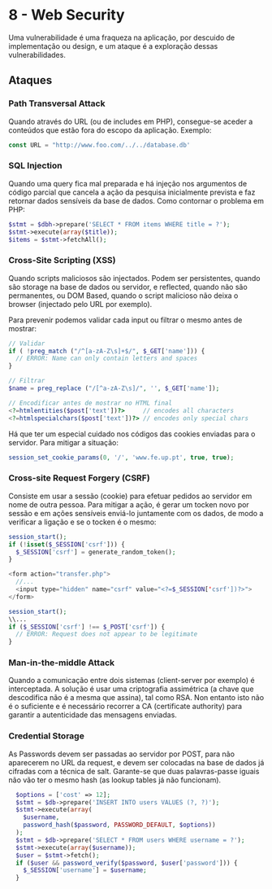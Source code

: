 # 8 - Web Security

Uma vulnerabilidade é uma fraqueza na aplicação, por descuido de implementação ou design, e um ataque é a exploração dessas vulnerabilidades. 

## Ataques

### Path Transversal Attack

Quando através do URL (ou de includes em PHP), consegue-se aceder a conteúdos que estão fora do escopo da aplicação. Exemplo:

```js
const URL = "http://www.foo.com/../../database.db'
```

### SQL Injection

Quando uma query fica mal preparada e há injeção nos argumentos de código parcial que cancela a ação da pesquisa inicialmente prevista e faz retornar dados sensíveis da base de dados. Como contornar o problema em PHP:

```php
$stmt = $dbh->prepare('SELECT * FROM items WHERE title = ?');
$stmt->execute(array($title));
$items = $stmt->fetchAll();
```

### Cross-Site Scripting (XSS)

Quando scripts maliciosos são injectados. Podem ser persistentes, quando são storage na base de dados ou servidor, e reflected, quando não são permanentes, ou DOM Based, quando o script malicioso não deixa o browser (injectado pelo URL por exemplo).

Para prevenir podemos validar cada input ou filtrar o mesmo antes de mostrar:

```php
// Validar
if ( !preg_match ("/^[a-zA-Z\s]+$/", $_GET['name'])) {
  // ERROR: Name can only contain letters and spaces
}

// Filtrar
$name = preg_replace ("/[^a-zA-Z\s]/", '', $_GET['name']);

// Encodificar antes de mostrar no HTML final
<?=htmlentities($post['text'])?>     // encodes all characters
<?=htmlspecialchars($post['text'])?> // encodes only special chars
```

Há que ter um especial cuidado nos códigos das cookies enviadas para o servidor. Para mitigar a situação:

```php
session_set_cookie_params(0, '/', 'www.fe.up.pt', true, true);
```

### Cross-site Request Forgery (CSRF)

Consiste em usar a sessão (cookie) para efetuar pedidos ao servidor em nome de outra pessoa. Para mitigar a ação, é gerar um tocken novo por sessão e em ações sensíveis enviá-lo juntamente com os dados, de modo a verificar a ligação e se o tocken é o mesmo:

```php
session_start();
if (!isset($_SESSION['csrf'])) {
  $_SESSION['csrf'] = generate_random_token();
}

<form action="transfer.php">
  //...
  <input type="hidden" name="csrf" value="<?=$_SESSION['csrf'])?>">
</form>

session_start();
\\...
if ($_SESSION['csrf'] !== $_POST['csrf']) {
  // ERROR: Request does not appear to be legitimate
}
```

### Man-in-the-middle Attack

Quando a comunicação entre dois sistemas (client-server por exemplo) é interceptada. A solução é usar uma criptografia assimétrica (a chave que descodifica não é a mesma que assina), tal como RSA. Non entanto isto não é o suficiente e é necessário recorrer a CA (certificate authority) para garantir a autenticidade das mensagens enviadas.

### Credential Storage

As Passwords devem ser passadas ao servidor por POST, para não aparecerem no URL da request, e devem ser colocadas na base de dados já cifradas com a técnica de salt. Garante-se que duas palavras-passe iguais não vão ter o mesmo hash (as lookup tables já não funcionam).

```php
  $options = ['cost' => 12];
  $stmt = $db->prepare('INSERT INTO users VALUES (?, ?)');
  $stmt->execute(array(
    $username,
    password_hash($password, PASSWORD_DEFAULT, $options))
  );
  $stmt = $db->prepare('SELECT * FROM users WHERE username = ?');
  $stmt->execute(array($username));
  $user = $stmt->fetch();
  if ($user && password_verify($password, $user['password'])) {
    $_SESSION['username'] = $username;
  }
```